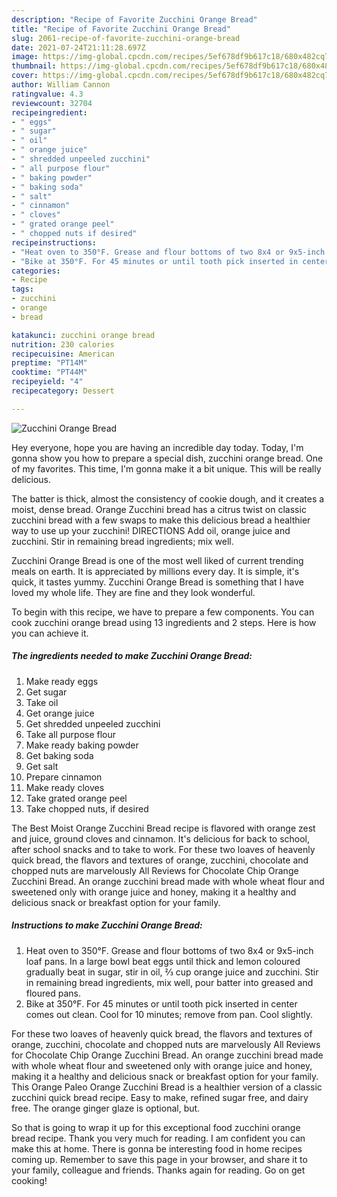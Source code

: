 ```yaml
---
description: "Recipe of Favorite Zucchini Orange Bread"
title: "Recipe of Favorite Zucchini Orange Bread"
slug: 2061-recipe-of-favorite-zucchini-orange-bread
date: 2021-07-24T21:11:28.697Z
image: https://img-global.cpcdn.com/recipes/5ef678df9b617c18/680x482cq70/zucchini-orange-bread-recipe-main-photo.jpg
thumbnail: https://img-global.cpcdn.com/recipes/5ef678df9b617c18/680x482cq70/zucchini-orange-bread-recipe-main-photo.jpg
cover: https://img-global.cpcdn.com/recipes/5ef678df9b617c18/680x482cq70/zucchini-orange-bread-recipe-main-photo.jpg
author: William Cannon
ratingvalue: 4.3
reviewcount: 32704
recipeingredient:
- " eggs"
- " sugar"
- " oil"
- " orange juice"
- " shredded unpeeled zucchini"
- " all purpose flour"
- " baking powder"
- " baking soda"
- " salt"
- " cinnamon"
- " cloves"
- " grated orange peel"
- " chopped nuts if desired"
recipeinstructions:
- "Heat oven to 350°F. Grease and flour bottoms of two 8x4 or 9x5-inch loaf pans. In a large bowl beat eggs until thick and lemon coloured gradually beat in sugar, stir in oil, ⅔ cup orange juice and zucchini. Stir in remaining bread ingredients, mix well, pour batter into greased and floured pans."
- "Bike at 350°F. For 45 minutes or until tooth pick inserted in center comes out clean. Cool for 10 minutes; remove from pan. Cool slightly."
categories:
- Recipe
tags:
- zucchini
- orange
- bread

katakunci: zucchini orange bread 
nutrition: 230 calories
recipecuisine: American
preptime: "PT14M"
cooktime: "PT44M"
recipeyield: "4"
recipecategory: Dessert

---
```



![Zucchini Orange Bread](https://img-global.cpcdn.com/recipes/5ef678df9b617c18/680x482cq70/zucchini-orange-bread-recipe-main-photo.jpg)

Hey everyone, hope you are having an incredible day today. Today, I'm gonna show you how to prepare a special dish, zucchini orange bread. One of my favorites. This time, I'm gonna make it a bit unique. This will be really delicious.

The batter is thick, almost the consistency of cookie dough, and it creates a moist, dense bread. Orange Zucchini bread has a citrus twist on classic zucchini bread with a few swaps to make this delicious bread a healthier way to use up your zucchini! DIRECTIONS Add oil, orange juice and zucchini. Stir in remaining bread ingredients; mix well.

Zucchini Orange Bread is one of the most well liked of current trending meals on earth. It is appreciated by millions every day. It is simple, it's quick, it tastes yummy. Zucchini Orange Bread is something that I have loved my whole life. They are fine and they look wonderful.


To begin with this recipe, we have to prepare a few components. You can cook zucchini orange bread using 13 ingredients and 2 steps. Here is how you can achieve it.

<!--inarticleads1-->

##### The ingredients needed to make Zucchini Orange Bread:

1. Make ready  eggs
1. Get  sugar
1. Take  oil
1. Get  orange juice
1. Get  shredded unpeeled zucchini
1. Take  all purpose flour
1. Make ready  baking powder
1. Get  baking soda
1. Get  salt
1. Prepare  cinnamon
1. Make ready  cloves
1. Take  grated orange peel
1. Take  chopped nuts, if desired


The Best Moist Orange Zucchini Bread recipe is flavored with orange zest and juice, ground cloves and cinnamon. It&#39;s delicious for back to school, after school snacks and to take to work. For these two loaves of heavenly quick bread, the flavors and textures of orange, zucchini, chocolate and chopped nuts are marvelously All Reviews for Chocolate Chip Orange Zucchini Bread. An orange zucchini bread made with whole wheat flour and sweetened only with orange juice and honey, making it a healthy and delicious snack or breakfast option for your family. 

<!--inarticleads2-->

##### Instructions to make Zucchini Orange Bread:

1. Heat oven to 350°F. Grease and flour bottoms of two 8x4 or 9x5-inch loaf pans. In a large bowl beat eggs until thick and lemon coloured gradually beat in sugar, stir in oil, ⅔ cup orange juice and zucchini. Stir in remaining bread ingredients, mix well, pour batter into greased and floured pans.
1. Bike at 350°F. For 45 minutes or until tooth pick inserted in center comes out clean. Cool for 10 minutes; remove from pan. Cool slightly.


For these two loaves of heavenly quick bread, the flavors and textures of orange, zucchini, chocolate and chopped nuts are marvelously All Reviews for Chocolate Chip Orange Zucchini Bread. An orange zucchini bread made with whole wheat flour and sweetened only with orange juice and honey, making it a healthy and delicious snack or breakfast option for your family. This Orange Paleo Orange Zucchini Bread is a healthier version of a classic zucchini quick bread recipe. Easy to make, refined sugar free, and dairy free. The orange ginger glaze is optional, but. 

So that is going to wrap it up for this exceptional food zucchini orange bread recipe. Thank you very much for reading. I am confident you can make this at home. There is gonna be interesting food in home recipes coming up. Remember to save this page in your browser, and share it to your family, colleague and friends. Thanks again for reading. Go on get cooking!

